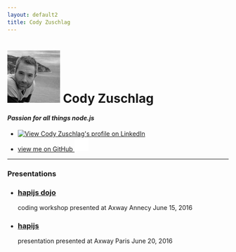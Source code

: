 ```yaml
---
layout: default2
title: Cody Zuschlag
---
```

# ![cody](hapi/images/cody1_bw_100px.jpg) Cody Zuschlag

#### _Passion for all things node.js_

<ul class="nav nav-pills">
  <li>
    <a href="https://fr.linkedin.com/pub/cody-zuschlag/25/8b0/b5b">
      <img src="https://static.licdn.com/scds/common/u/img/webpromo/btn_myprofile_160x33.png" width="160" height="33" border="0" alt="View Cody Zuschlag's profile on LinkedIn">
    </a>
  </li>
  <li><a href="https://github.com/codyzu">view me on GitHub <img src="images/GitHub-Mark-Light-32px.png" /></a></li>
</ul>

---

<div class="panel panel-default">
  <div class="panel-heading">
    <h3 class="panel-title">Presentations</h3>
  </div>
  <div class="panel-body">
    <ul>
      <li><h3><a href="/hapi">hapijs dojo</a></h3> coding workshop presented at Axway Annecy June 15, 2016</li>
      <li><h3><a href="/hapiatlunch">hapijs</a></h3> presentation presented at Axway Paris June 20, 2016</li>
    </ul>
  </div>
</div>

